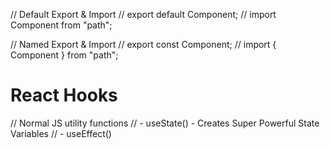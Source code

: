 // Default Export & Import
// export default Component;
// import Component from "path";

// Named Export & Import
// export const Component;
// import { Component } from "path";


# React Hooks
// Normal JS utility functions
// - useState() - Creates Super Powerful State Variables
// - useEffect()